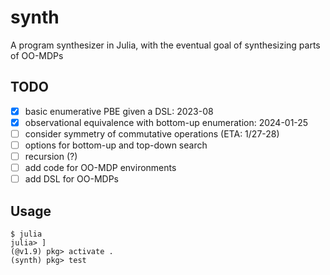 # synth

A program synthesizer in Julia, with the eventual goal of synthesizing parts of OO-MDPs

## TODO

- [x] basic enumerative PBE given a DSL: 2023-08
- [x] observational equivalence with bottom-up enumeration: 2024-01-25
- [ ] consider symmetry of commutative operations (ETA: 1/27-28)
- [ ] options for bottom-up and top-down search
- [ ] recursion (?)
- [ ] add code for OO-MDP environments
- [ ] add DSL for OO-MDPs

## Usage

```
$ julia
julia> ]
(@v1.9) pkg> activate .
(synth) pkg> test
```
